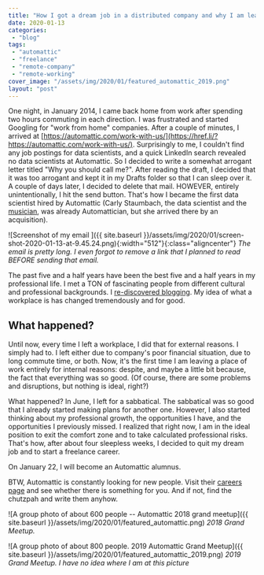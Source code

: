 ```yaml
---
title: "How I got a dream job in a distributed company and why I am leaving it"
date: 2020-01-13
categories: 
 - "blog"
tags: 
 - "automattic"
 - "freelance"
 - "remote-company"
 - "remote-working"
cover_image: "/assets/img/2020/01/featured_automattic_2019.png"
layout: "post"
---
```


One night, in January 2014, I came back home from work after spending two hours commuting in each direction. I was frustrated and started Googling for "work from home" companies. After a couple of minutes, I arrived at [https://automattic.com/work-with-us/](https://href.li/?https://automattic.com/work-with-us/). Surprisingly to me, I couldn't find any job postings for data scientists, and a quick LinkedIn search revealed no data scientists at Automattic. So I decided to write a somewhat arrogant letter titled "Why you should call me?". After reading the draft, I decided that it was too arrogant and kept it in my Drafts folder so that I can sleep over it. A couple of days later, I decided to delete that mail. HOWEVER, entirely unintentionally, I hit the send button. That's how I became the first data scientist hired by Automattic (Carly Staumbach, the data scientist and the [musician](https://colormath.bandcamp.com/releases), was already Automattician, but she arrived there by an acquisition).

![Screenshot of my email ]({{ site.baseurl }}/assets/img/2020/01/screen-shot-2020-01-13-at-9.45.24.png){:width="512"}{:class="aligncenter"}
*The email is pretty long. 
I even forgot to remove a link that I planned to read BEFORE sending that email.*

The past five and a half years have been the best five and a half years in my professional life. I met a TON of fascinating people from different cultural and professional backgrounds. I [re-discovered blogging](https://href.li/?https://gorelik.net). My idea of what a workplace is has changed tremendously and for good.

## What happened?

Until now, every time I left a workplace, I did that for external reasons. I simply had to. I left either due to company's poor financial situation, due to long commute time, or both. Now, it's the first time I am leaving a place of work entirely for internal reasons: despite, and maybe a little bit because, the fact that everything was so good. (Of course, there are some problems and disruptions, but nothing is ideal, right?)

What happened? In June, I left for a sabbatical. The sabbatical was so good that I already started making plans for another one. However, I also started thinking about my professional growth, the opportunities I have, and the opportunities I previously missed. I realized that right now, I am in the ideal position to exit the comfort zone and to take calculated professional risks. That's how, after about four sleepless weeks, I decided to quit my dream job and to start a freelance career.

On January 22, I will become an Automattic alumnus.

BTW, Automattic is constantly looking for new people. Visit their [careers page](https://automattic.com/work-with-us/) and see whether there is something for you. And if not, find the chutzpah and write them anyhow.

![A group photo of about 600 people -- Automattic 2018 grand meetup]({{ site.baseurl }}/assets/img/2020/01/featured_automattic.png)
*2018 Grand Meetup.*

![A group photo of about 800 people. 2019 Automattic Grand Meetup]({{ site.baseurl }}/assets/img/2020/01/featured_automattic_2019.png)
*2019 Grand Meetup. I have no idea where I am at this picture*
